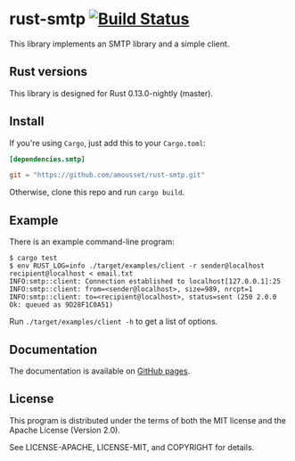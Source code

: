 rust-smtp [![Build Status](https://travis-ci.org/amousset/rust-smtp.svg?branch=master)](https://travis-ci.org/amousset/rust-smtp)
=========

This library implements an SMTP library and a simple client.

Rust versions
-------------

This library is designed for Rust 0.13.0-nightly (master).

Install
-------

If you're using `Cargo`, just add this to your `Cargo.toml`:

```toml
[dependencies.smtp]

git = "https://github.com/amousset/rust-smtp.git"
```

Otherwise, clone this repo and run `cargo build`.

Example
-------

There is an example command-line program:
```
$ cargo test
$ env RUST_LOG=info ./target/examples/client -r sender@localhost recipient@localhost < email.txt
INFO:smtp::client: Connection established to localhost[127.0.0.1]:25
INFO:smtp::client: from=<sender@localhost>, size=989, nrcpt=1
INFO:smtp::client: to=<recipient@localhost>, status=sent (250 2.0.0 Ok: queued as 9D28F1C0A51)
```

Run `./target/examples/client -h` to get a list of options.

Documentation
-------------

The documentation is available on [GitHub pages](http://amousset.github.io/rust-smtp/smtp/).

License
-------

This program is distributed under the terms of both the MIT license and the Apache License (Version 2.0).

See LICENSE-APACHE, LICENSE-MIT, and COPYRIGHT for details.
